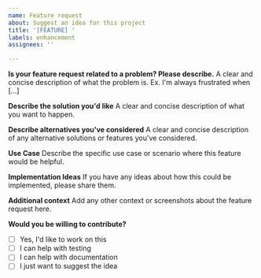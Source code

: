 ```yaml
---
name: Feature request
about: Suggest an idea for this project
title: '[FEATURE] '
labels: enhancement
assignees: ''

---
```


**Is your feature request related to a problem? Please describe.**
A clear and concise description of what the problem is. Ex. I'm always frustrated when [...]

**Describe the solution you'd like**
A clear and concise description of what you want to happen.

**Describe alternatives you've considered**
A clear and concise description of any alternative solutions or features you've considered.

**Use Case**
Describe the specific use case or scenario where this feature would be helpful.

**Implementation Ideas**
If you have any ideas about how this could be implemented, please share them.

**Additional context**
Add any other context or screenshots about the feature request here.

**Would you be willing to contribute?**
- [ ] Yes, I'd like to work on this
- [ ] I can help with testing
- [ ] I can help with documentation
- [ ] I just want to suggest the idea